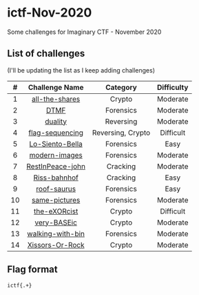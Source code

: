 # ictf-Nov-2020

Some challenges for Imaginary CTF - November 2020


## List of challenges

(I'll be updating the list as I keep adding challenges)

| # | Challenge Name | Category | Difficulty |
|:-:|:--------------:|:--------:|:----------:|
| 1 | [all-the-shares](../main/all-the-shares/README.md) | Crypto | Moderate |
| 2 | [DTMF](../main/DTMF/README.md) | Forensics | Moderate |
| 3 | [duality](../main/duality/README.md) | Reversing | Moderate |
| 4 | [flag-sequencing](../main/flag-sequencing/README.md) | Reversing, Crypto | Difficult |
| 5 | [Lo-Siento-Bella](../main/Lo-Siento-Bella/README.md) | Forensics | Easy |
| 6 | [modern-images](../main/modern-images/README.md) | Forensics | Moderate |
| 7 | [RestInPeace-john](../main/RestInPeace-john/README.md) | Cracking | Moderate |
| 8 | [Riss-bahnhof](../main/Riss-bahnhof/README.md) | Cracking | Easy |
| 9 | [roof-saurus](../main/roof-saurus/README.md) | Forensics | Easy |
| 10 | [same-pictures](../main/same-pictures/README.md) | Forensics | Moderate |
| 11 | [the-eXORcist](../main/the-eXORcist/README.md) | Crypto | Difficult |
| 12 | [very-BASEic](../main/very-BASEic/README.md) | Crypto | Moderate |
| 13 | [walking-with-bin](../main/walking-with-bin/README.md) | Forensics | Moderate |
| 14 | [Xissors-Or-Rock](../main/Xissors-Or-Rock/README.md) | Crypto | Moderate |

## Flag format

`ictf{.+}`

